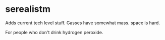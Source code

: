 # serealistm

Adds current tech level stuff.
Gasses have somewhat mass.
space is hard.

For people who don't drink hydrogen peroxide.
